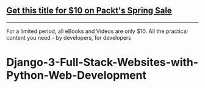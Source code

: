 ## [Get this title for $10 on Packt's Spring Sale](https://www.packt.com/V17702?utm_source=github&utm_medium=packt-github-repo&utm_campaign=spring_10_dollar_2022)
-----
For a limited period, all eBooks and Videos are only $10. All the practical content you need \- by developers, for developers

# Django-3-Full-Stack-Websites-with-Python-Web-Development